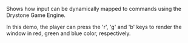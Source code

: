 Shows how input can be dynamically mapped to commands using the Drystone Game Engine.

In this demo, the player can press the 'r', 'g' and 'b' keys to render the window in red, green and blue color, respectively.
